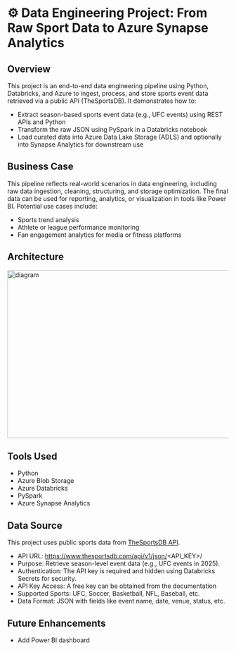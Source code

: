 # ⚙️ Data Engineering Project: From Raw Sport Data to Azure Synapse Analytics

## Overview

This project is an end-to-end data engineering pipeline using Python, Databricks, and Azure to ingest, process, and store sports event data retrieved via a public API (TheSportsDB). It demonstrates how to:
- Extract season-based sports event data (e.g., UFC events) using REST APIs and Python
- Transform the raw JSON using PySpark in a Databricks notebook
- Load curated data into Azure Data Lake Storage (ADLS) and optionally into Synapse Analytics for downstream use

## Business Case

This pipeline reflects real-world scenarios in data engineering, including raw data ingestion, cleaning, structuring, and storage optimization. The final data can be used for reporting, analytics, or visualization in tools like Power BI. Potential use cases include:
- Sports trend analysis
- Athlete or league performance monitoring
- Fan engagement analytics for media or fitness platforms

## Architecture

<img width="750" height="381" alt="diagram" src="https://github.com/user-attachments/assets/ffb87b90-49a3-4b0f-808d-952bedf9589e" />


## Tools Used
- Python
- Azure Blob Storage
- Azure Databricks
- PySpark
- Azure Synapse Analytics

## Data Source
This project uses public sports data from [TheSportsDB API](https://www.thesportsdb.com/).
- API URL: https://www.thesportsdb.com/api/v1/json/<API_KEY>/
- Purpose: Retrieve season-level event data (e.g., UFC events in 2025).
- Authentication: The API key is required and hidden using Databricks Secrets for security.
- API Key Access: A free key can be obtained from the documentation
- Supported Sports: UFC, Soccer, Basketball, NFL, Baseball, etc.
- Data Format: JSON with fields like event name, date, venue, status, etc.

## Future Enhancements
- Add Power BI dashboard

